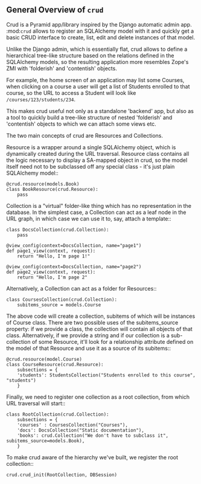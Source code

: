 General Overview of `crud`
--------------------------

Crud is a Pyramid app/library inspired by the Django automatic admin app.
:mod:`crud` allows to register an SQLAlchemy model with it and quickly get a basic
CRUD interface to create, list, edit and delete instances of that model.

Unlike the Django admin, which is essentially flat, crud allows to define
a hierarchical tree-like structure based on the relations defined in the
SQLAlchemy models, so the resulting application more resembles Zope's ZMI
with 'folderish' and 'contentish' objects.

For example, the home screen of an application may list some Courses,
when clicking on a course a user will get a list of Students enrolled to that course,
so the URL to access a Student will look like `/courses/123/students/234`.

This makes crud useful not only as a standalone 'backend' app, but also as a tool
to quickly build a tree-like structure of nested 'folderish' and 'contentish' objects
to which we can attach some views etc.

The two main concepts of crud are Resources and Collections.

Resource is a wrapper around a single SQLAlchemy object, which is dynamically
created during the URL traversal. Resource class contains all the logic necessary
to display a SA-mapped object in crud, so the model itself need not to be subclassed
off any special class - it's just plain SQLAlchemy model::

    @crud.resource(models.Book)
    class BookResource(crud.Resource):
        pass

Collection is a "virtual" folder-like thing which has no representation
in the database. In the simplest case, a Collection can act as a leaf node
in the URL graph, in which case we can use it to, say, attach a template::

    class DocsCollection(crud.Collection):
        pass

    @view_config(context=DocsCollection, name="page1")
    def page1_view(context, request):
        return "Hello, I'm page 1!"

    @view_config(context=DocsCollection, name="page2")
    def page2_view(context, request):
        return "Hello, I'm page 2"

Alternatively, a Collection can act as a folder for Resources::

    class CoursesCollection(crud.Collection):
        subitems_source = models.Course

The above code will create a collection, subitems of which will be instances of Course class. There are two possible uses of
the subitems_source property: if we provide a class, the collection will contain all objects of that class. Alternatively,
if we provide a string and if our collection is a sub-collection of some Resource, it'll look for a relationship attribute
defined on the model of that Resource and use it as a source of its subitems::

    @crud.resource(model.Course)
    class CourseResource(crud.Resource):
        subsections = {
        'students': StudentsCollection("Students enrolled to this course", "students")
        }

Finally, we need to register one collection as a root collection, from which URL traversal will start::

    class RootCollection(crud.Collection):
        subsections = {
        'courses' : CoursesCollection("Courses"),
        'docs': DocsCollection("Static documentation"),
        'books': crud.Collection("We don't have to subclass it", subitems_source=models.Book),
        }

To make crud aware of the hierarchy we've built, we register the root collection::

    crud.crud_init(RootCollection, DBSession)
